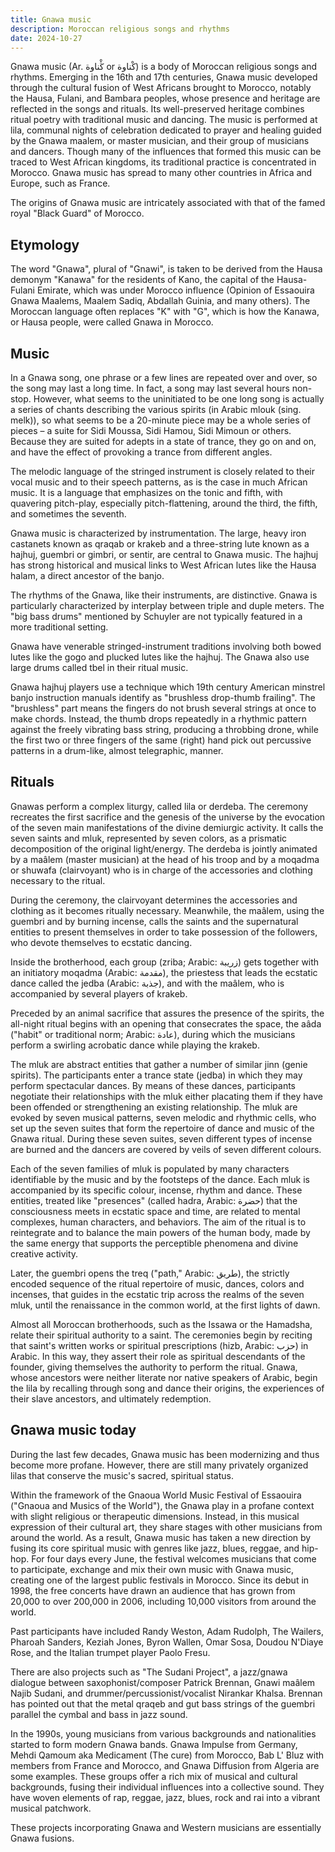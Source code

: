 ```yaml
---
title: Gnawa music
description: Moroccan religious songs and rhythms
date: 2024-10-27
---
```


Gnawa music (Ar. ڭْناوة or كْناوة) is a body of Moroccan religious songs and rhythms. Emerging in the 16th and 17th centuries, Gnawa music developed through the cultural fusion of West Africans brought to Morocco, notably the Hausa, Fulani, and Bambara peoples, whose presence and heritage are reflected in the songs and rituals. Its well-preserved heritage combines ritual poetry with traditional music and dancing. The music is performed at lila, communal nights of celebration dedicated to prayer and healing guided by the Gnawa maalem, or master musician, and their group of musicians and dancers. Though many of the influences that formed this music can be traced to West African kingdoms, its traditional practice is concentrated in Morocco. Gnawa music has spread to many other countries in Africa and Europe, such as France.

The origins of Gnawa music are intricately associated with that of the famed royal "Black Guard" of Morocco.

## Etymology

The word "Gnawa", plural of "Gnawi", is taken to be derived from the Hausa demonym "Kanawa" for the residents of Kano, the capital of the Hausa-Fulani Emirate, which was under Morocco influence (Opinion of Essaouira Gnawa Maalems, Maalem Sadiq, Abdallah Guinia, and many others). The Moroccan language often replaces "K" with "G", which is how the Kanawa, or Hausa people, were called Gnawa in Morocco.

## Music

In a Gnawa song, one phrase or a few lines are repeated over and over, so the song may last a long time. In fact, a song may last several hours non-stop. However, what seems to the uninitiated to be one long song is actually a series of chants describing the various spirits (in Arabic mlouk (sing. melk)), so what seems to be a 20-minute piece may be a whole series of pieces – a suite for Sidi Moussa, Sidi Hamou, Sidi Mimoun or others. Because they are suited for adepts in a state of trance, they go on and on, and have the effect of provoking a trance from different angles.

The melodic language of the stringed instrument is closely related to their vocal music and to their speech patterns, as is the case in much African music. It is a language that emphasizes on the tonic and fifth, with quavering pitch-play, especially pitch-flattening, around the third, the fifth, and sometimes the seventh.

Gnawa music is characterized by instrumentation. The large, heavy iron castanets known as qraqab or krakeb and a three-string lute known as a hajhuj, guembri or gimbri, or sentir, are central to Gnawa music. The hajhuj has strong historical and musical links to West African lutes like the Hausa halam, a direct ancestor of the banjo.

The rhythms of the Gnawa, like their instruments, are distinctive. Gnawa is particularly characterized by interplay between triple and duple meters. The "big bass drums" mentioned by Schuyler are not typically featured in a more traditional setting.

Gnawa have venerable stringed-instrument traditions involving both bowed lutes like the gogo and plucked lutes like the hajhuj. The Gnawa also use large drums called tbel in their ritual music.

Gnawa hajhuj players use a technique which 19th century American minstrel banjo instruction manuals identify as "brushless drop-thumb frailing". The "brushless" part means the fingers do not brush several strings at once to make chords. Instead, the thumb drops repeatedly in a rhythmic pattern against the freely vibrating bass string, producing a throbbing drone, while the first two or three fingers of the same (right) hand pick out percussive patterns in a drum-like, almost telegraphic, manner.

## Rituals

Gnawas perform a complex liturgy, called lila or derdeba. The ceremony recreates the first sacrifice and the genesis of the universe by the evocation of the seven main manifestations of the divine demiurgic activity. It calls the seven saints and mluk, represented by seven colors, as a prismatic decomposition of the original light/energy. The derdeba is jointly animated by a maâlem (master musician) at the head of his troop and by a moqadma or shuwafa (clairvoyant) who is in charge of the accessories and clothing necessary to the ritual.

During the ceremony, the clairvoyant determines the accessories and clothing as it becomes ritually necessary. Meanwhile, the maâlem, using the guembri and by burning incense, calls the saints and the supernatural entities to present themselves in order to take possession of the followers, who devote themselves to ecstatic dancing.

Inside the brotherhood, each group (zriba; Arabic: زريبة) gets together with an initiatory moqadma (Arabic: مقدمة), the priestess that leads the ecstatic dance called the jedba (Arabic: جذبة), and with the maâlem, who is accompanied by several players of krakeb.

Preceded by an animal sacrifice that assures the presence of the spirits, the all-night ritual begins with an opening that consecrates the space, the aâda ("habit" or traditional norm; Arabic: عادة), during which the musicians perform a swirling acrobatic dance while playing the krakeb.

The mluk are abstract entities that gather a number of similar jinn (genie spirits). The participants enter a trance state (jedba) in which they may perform spectacular dances. By means of these dances, participants negotiate their relationships with the mluk either placating them if they have been offended or strengthening an existing relationship. The mluk are evoked by seven musical patterns, seven melodic and rhythmic cells, who set up the seven suites that form the repertoire of dance and music of the Gnawa ritual. During these seven suites, seven different types of incense are burned and the dancers are covered by veils of seven different colours.

Each of the seven families of mluk is populated by many characters identifiable by the music and by the footsteps of the dance. Each mluk is accompanied by its specific colour, incense, rhythm and dance. These entities, treated like "presences" (called hadra, Arabic: حضرة) that the consciousness meets in ecstatic space and time, are related to mental complexes, human characters, and behaviors. The aim of the ritual is to reintegrate and to balance the main powers of the human body, made by the same energy that supports the perceptible phenomena and divine creative activity.

Later, the guembri opens the treq ("path," Arabic: طريق), the strictly encoded sequence of the ritual repertoire of music, dances, colors and incenses, that guides in the ecstatic trip across the realms of the seven mluk, until the renaissance in the common world, at the first lights of dawn.

Almost all Moroccan brotherhoods, such as the Issawa or the Hamadsha, relate their spiritual authority to a saint. The ceremonies begin by reciting that saint's written works or spiritual prescriptions (hizb, Arabic: حزب) in Arabic. In this way, they assert their role as spiritual descendants of the founder, giving themselves the authority to perform the ritual. Gnawa, whose ancestors were neither literate nor native speakers of Arabic, begin the lila by recalling through song and dance their origins, the experiences of their slave ancestors, and ultimately redemption.

## Gnawa music today

During the last few decades, Gnawa music has been modernizing and thus become more profane. However, there are still many privately organized lilas that conserve the music's sacred, spiritual status.

Within the framework of the Gnaoua World Music Festival of Essaouira ("Gnaoua and Musics of the World"), the Gnawa play in a profane context with slight religious or therapeutic dimensions. Instead, in this musical expression of their cultural art, they share stages with other musicians from around the world. As a result, Gnawa music has taken a new direction by fusing its core spiritual music with genres like jazz, blues, reggae, and hip-hop. For four days every June, the festival welcomes musicians that come to participate, exchange and mix their own music with Gnawa music, creating one of the largest public festivals in Morocco. Since its debut in 1998, the free concerts have drawn an audience that has grown from 20,000 to over 200,000 in 2006, including 10,000 visitors from around the world.

Past participants have included Randy Weston, Adam Rudolph, The Wailers, Pharoah Sanders, Keziah Jones, Byron Wallen, Omar Sosa, Doudou N'Diaye Rose, and the Italian trumpet player Paolo Fresu.

There are also projects such as "The Sudani Project", a jazz/gnawa dialogue between saxophonist/composer Patrick Brennan, Gnawi maâlem Najib Sudani, and drummer/percussionist/vocalist Nirankar Khalsa. Brennan has pointed out that the metal qraqeb and gut bass strings of the guembri parallel the cymbal and bass in jazz sound.

In the 1990s, young musicians from various backgrounds and nationalities started to form modern Gnawa bands. Gnawa Impulse from Germany, Mehdi Qamoum aka Medicament (The cure) from Morocco, Bab L' Bluz with members from France and Morocco, and Gnawa Diffusion from Algeria are some examples. These groups offer a rich mix of musical and cultural backgrounds, fusing their individual influences into a collective sound. They have woven elements of rap, reggae, jazz, blues, rock and rai into a vibrant musical patchwork.

These projects incorporating Gnawa and Western musicians are essentially Gnawa fusions.
